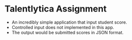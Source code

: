 # Talentlytica Assignment

- An incredibly simple application that input student score.
- Controlled input does not implemented in this app.
- The output would be submitted scores in JSON format.
